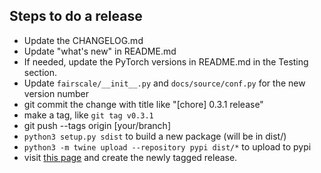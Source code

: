 ## Steps to do a release

- Update the CHANGELOG.md
- Update "what's new" in README.md
- If needed, update the PyTorch versions in README.md in the Testing section.
- Update `fairscale/__init__.py` and `docs/source/conf.py` for the new version number
- git commit the change with title like "[chore] 0.3.1 release"
- make a tag, like `git tag v0.3.1`
- git push --tags origin [your/branch]
- `python3 setup.py sdist` to build a new package (will be in dist/)
- `python3 -m twine upload --repository pypi dist/*` to upload to pypi
- visit [this page](https://github.com/facebookresearch/fairscale/tags) and create the newly
  tagged release.
